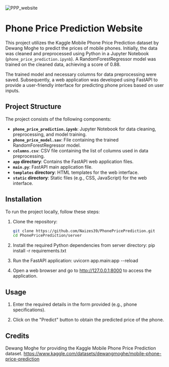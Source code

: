 ![PPP_website](https://github.com/Naizes39/PhonePricePrediction/assets/155527394/456daa6b-2402-4dcc-8bfb-d63751d13728)

# Phone Price Prediction Website

This project utilizes the Kaggle Mobile Phone Price Prediction dataset by Dewang Moghe to predict the prices of mobile phones. Initially, the data was cleaned and preprocessed using Python in a Jupyter Notebook (`phone_price_prediction.ipynb`). A RandomForestRegressor model was trained on the cleaned data, achieving a score of 0.88.

The trained model and necessary columns for data preprocessing were saved. Subsequently, a web application was developed using FastAPI to provide a user-friendly interface for predicting phone prices based on user inputs.

## Project Structure

The project consists of the following components:

- **`phone_price_prediction.ipynb`**: Jupyter Notebook for data cleaning, preprocessing, and model training.
- **`phone_price_model.sav`**: File containing the trained RandomForestRegressor model.
- **`columns.csv`**: CSV file containing the list of columns used in data preprocessing.
- **`app` directory**: Contains the FastAPI web application files.
- **`main.py`**: FastAPI main application file.
- **`templates` directory**: HTML templates for the web interface.
- **`static` directory**: Static files (e.g., CSS, JavaScript) for the web interface.

## Installation

To run the project locally, follow these steps:

1. Clone the repository:
   ```bash
   git clone https://github.com/Naizes39/PhonePricePrediction.git
   cd PhonePricePrediction/server

2. Install the required Python dependencies from server directory:
    pip install -r requirements.txt

3. Run the FastAPI application:
    uvicorn app.main:app --reload

4. Open a web browser and go to http://127.0.0.1:8000 to access the application.

## Usage

1. Enter the required details in the form provided (e.g., phone specifications).

2. Click on the "Predict" button to obtain the predicted price of the phone.

## Credits

Dewang Moghe for providing the Kaggle Mobile Phone Price Prediction dataset.
https://www.kaggle.com/datasets/dewangmoghe/mobile-phone-price-prediction
